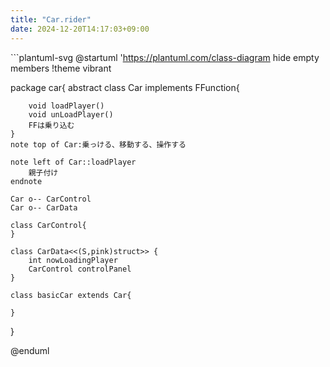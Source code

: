 ```yaml
---
title: "Car.rider"
date: 2024-12-20T14:17:03+09:00
---
```

﻿```plantuml-svg
@startuml
'https://plantuml.com/class-diagram
hide empty members
!theme vibrant

package car{
    abstract class Car implements FFunction{
      
        void loadPlayer()
        void unLoadPlayer()
        FFは乗り込む
    }
    note top of Car:乗っける、移動する、操作する
  
    note left of Car::loadPlayer
        親子付け
    endnote
  
    Car o-- CarControl
    Car o-- CarData
  
    class CarControl{
    }
  
    class CarData<<(S,pink)struct>> {
        int nowLoadingPlayer
        CarControl controlPanel
    }
  
    class basicCar extends Car{
      
    }
}

@enduml
```
